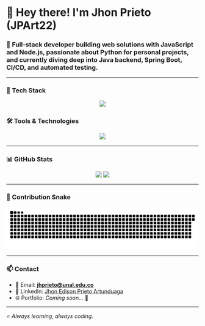 # 👋 Hey there! I'm **Jhon Prieto (JPArt22)**

### 🚀 Full-stack developer building web solutions with JavaScript and Node.js, passionate about Python for personal projects, and currently diving deep into Java backend, Spring Boot, CI/CD, and automated testing.

---

### 🧰 Tech Stack

<p align="center">
  <a href="https://skillicons.dev">
    <img src="https://skillicons.dev/icons?i=python,java,javascript,nodejs,html,css,latex,matlab,c,mysql,assembly&perline=8" />
  </a>
</p>

### 🛠 Tools & Technologies

<p align="center">
  <a href="https://skillicons.dev">
    <img src="https://skillicons.dev/icons?i=git,github,vscode,jenkins,docker,jira,selenium&perline=8" />
  </a>
</p>

---

### 📊 GitHub Stats

<div align="center">
  <img height=200 src="https://github-readme-stats.vercel.app/api?username=JPart22&show_icons=true&theme=aura&rank_icon=github"/>
  <img height=200 src="https://github-readme-stats.vercel.app/api/top-langs/?username=JPart22&layout=donut&theme=aura&hide=html,css"/>
</div>

---

### 🐍 Contribution Snake

![Snake dark](https://github.com/JPArt22/JPArt22/blob/output/github-contribution-grid-snake-dark.svg#gh-dark-mode-only)
    


---

### 📫 Contact

- 📩 Email: **jhprieto@unal.edu.co**
- 💼 LinkedIn: [Jhon Edison Prieto Artunduaga](https://www.linkedin.com/in/jhon-edison-prieto-artunduaga-5105b1275/)
- 🌐 Portfolio: _Coming soon..._ 🚧

---

⭐ *Always learning, always coding.*
